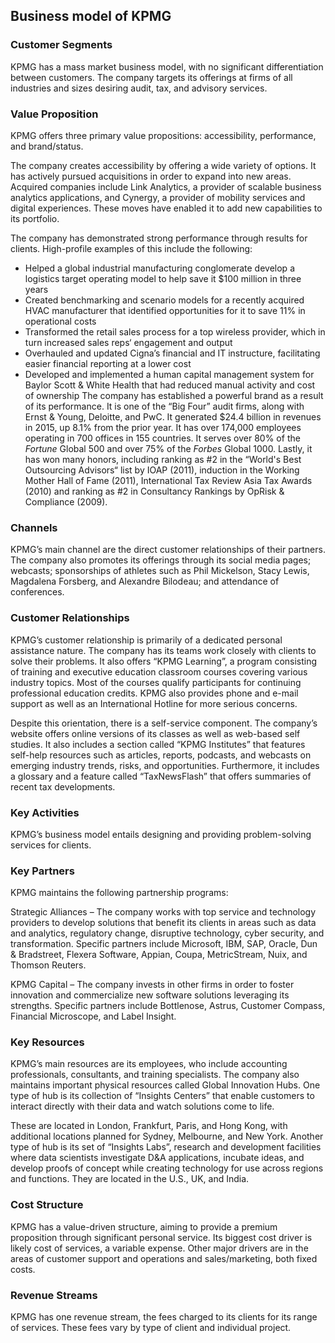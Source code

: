 Business model of KPMG
----------------------

 ### Customer Segments

 KPMG has a mass market business model, with no significant differentiation between customers. The company targets its offerings at firms of all industries and sizes desiring audit, tax, and advisory services.

 ### Value Proposition

 KPMG offers three primary value propositions: accessibility, performance, and brand/status.

 The company creates accessibility by offering a wide variety of options. It has actively pursued acquisitions in order to expand into new areas. Acquired companies include Link Analytics, a provider of scalable business analytics applications, and Cynergy, a provider of mobility services and digital experiences. These moves have enabled it to add new capabilities to its portfolio.

 The company has demonstrated strong performance through results for clients. High-profile examples of this include the following:

  * Helped a global industrial manufacturing conglomerate develop a logistics target operating model to help save it $100 million in three years
 * Created benchmarking and scenario models for a recently acquired HVAC manufacturer that identified opportunities for it to save 11% in operational costs
 * Transformed the retail sales process for a top wireless provider, which in turn increased sales reps‘ engagement and output
 * Overhauled and updated Cigna’s financial and IT instructure, facilitating easier financial reporting at a lower cost
 * Developed and implemented a human capital management system for Baylor Scott & White Health that had reduced manual activity and cost of ownership
  The company has established a powerful brand as a result of its performance. It is one of the “Big Four” audit firms, along with Ernst & Young, Deloitte, and PwC. It generated $24.4 billion in revenues in 2015, up 8.1% from the prior year. It has over 174,000 employees operating in 700 offices in 155 countries. It serves over 80% of the *Fortune* Global 500 and over 75% of the *Forbes* Global 1000. Lastly, it has won many honors, including ranking as #2 in the “World's Best Outsourcing Advisors“ list by IOAP (2011), induction in the Working Mother Hall of Fame (2011), International Tax Review Asia Tax Awards (2010) and ranking as #2 in Consultancy Rankings by OpRisk & Compliance (2009).

 ### Channels

 KPMG’s main channel are the direct customer relationships of their partners. The company also promotes its offerings through its social media pages; webcasts; sponsorships of athletes such as Phil Mickelson, Stacy Lewis, Magdalena Forsberg, and Alexandre Bilodeau; and attendance of conferences.

 ### Customer Relationships

 KPMG’s customer relationship is primarily of a dedicated personal assistance nature. The company has its teams work closely with clients to solve their problems. It also offers “KPMG Learning”, a program consisting of training and executive education classroom courses covering various industry topics. Most of the courses qualify participants for continuing professional education credits. KPMG also provides phone and e-mail support as well as an International Hotline for more serious concerns.

 Despite this orientation, there is a self-service component. The company’s website offers online versions of its classes as well as web-based self studies. It also includes a section called “KPMG Institutes” that features self-help resources such as articles, reports, podcasts, and webcasts on emerging industry trends, risks, and opportunities. Furthermore, it includes a glossary and a feature called “TaxNewsFlash” that offers summaries of recent tax developments.

 ### Key Activities

 KPMG’s business model entails designing and providing problem-solving services for clients.

 ### Key Partners

 KPMG maintains the following partnership programs:

 Strategic Alliances – The company works with top service and technology providers to develop solutions that benefit its clients in areas such as data and analytics, regulatory change, disruptive technology, cyber security, and transformation. Specific partners include Microsoft, IBM, SAP, Oracle, Dun & Bradstreet, Flexera Software, Appian, Coupa, MetricStream, Nuix, and Thomson Reuters.

 KPMG Capital – The company invests in other firms in order to foster innovation and commercialize new software solutions leveraging its strengths. Specific partners include Bottlenose, Astrus, Customer Compass, Financial Microscope, and Label Insight.

 ### Key Resources

 KPMG’s main resources are its employees, who include accounting professionals, consultants, and training specialists. The company also maintains important physical resources called Global Innovation Hubs. One type of hub is its collection of “Insights Centers” that enable customers to interact directly with their data and watch solutions come to life.

 These are located in London, Frankfurt, Paris, and Hong Kong, with additional locations planned for Sydney, Melbourne, and New York. Another type of hub is its set of “Insights Labs”, research and development facilities where data scientists investigate D&A applications, incubate ideas, and develop proofs of concept while creating technology for use across regions and functions. They are located in the U.S., UK, and India.

 ### Cost Structure

 KPMG has a value-driven structure, aiming to provide a premium proposition through significant personal service. Its biggest cost driver is likely cost of services, a variable expense. Other major drivers are in the areas of customer support and operations and sales/marketing, both fixed costs.

 ### Revenue Streams

 KPMG has one revenue stream, the fees charged to its clients for its range of services. These fees vary by type of client and individual project.
